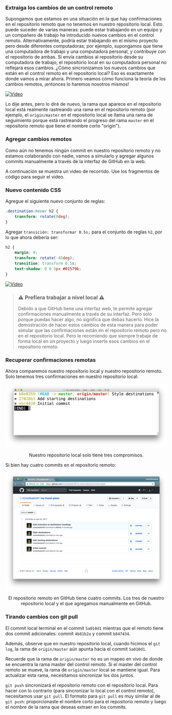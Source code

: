### Extraiga los cambios de un control remoto ###

Supongamos que estamos en una situación en la que hay confirmaciones en el repositorio remoto que no tenemos en nuestro repositorio local. Esto puede suceder de varias maneras: puede estar trabajando en un equipo y un compañero de trabajo ha introducido nuevos cambios en el control remoto. Alternativamente, podría estar trabajando en el mismo proyecto pero desde diferentes computadoras; por ejemplo, supongamos que tiene una computadora de trabajo y una computadora personal, y contribuye con el repositorio de ambas. Si envía cambios al repositorio desde su computadora de trabajo, el repositorio local en su computadora personal no reflejará esos cambios. ¿Cómo sincronizamos los nuevos cambios que están en el control remoto en el repositorio local? Eso es exactamente donde vamos a mirar ahora. Primero veamos cómo funciona la teoría de los cambios remotos, ¡entonces lo haremos nosotros mismos!

[![Video](http://img.youtube.com/vi/MjNU2LTDVAA/maxresdefault.jpg)](https://www.youtube.com/watch?v=MjNU2LTDVAA)

Lo dije antes, pero lo diré de nuevo, la rama que aparece en el repositorio local está realmente rastreando una rama en el repositorio remoto (por ejemplo, el `origin/master` en el repositorio local se llama una rama de seguimiento porque está rastreando el progreso del rama `master` en el repositorio remoto que tiene el nombre corto "origin").

### Agregar cambios remotos ###

Como aún no tenemos ningún commit en nuestro repositorio remoto y no estamos colaborando con nadie, vamos a simularlo y agregar algunos commits manualmente a través de la interfaz de GitHub en la web.

A continuación se muestra un video de recorrido. Use los fragmentos de código para seguir el video.

### Nuevo contenido CSS ###

Agregue el siguiente nuevo conjunto de reglas:

```css
.destination:hover h2 {
    transform: rotate(0deg);
}
```
Agregar `transición: transformar 0.5s;` para el conjunto de reglas `h2`, por lo que ahora debería ser:

```css
h2 {
    margin: 0;
    transform: rotate(-45deg);
    transition: transform 0.5s;
    text-shadow: 0 0 5px #01579b;
}
```

[![Video](http://img.youtube.com/vi/UBYxcTg6VLU/maxresdefault.jpg)](https://www.youtube.com/watch?v=UBYxcTg6VLU)

> ### :warning: Prefiera trabajar a nivel local :warning: ###
> Debido a que GitHub tiene una interfaz web, te permite agregar confirmaciones manualmente a través de su interfaz. Pero solo porque puedas hacer algo, no significa que debas hacerlo. Hice la demostración de hacer estos cambios de esta manera para poder simular que las confirmaciones están en el repositorio remoto pero no en el repositorio local. Pero le recomiendo que siempre trabaje de forma local en un proyecto y luego inserte esos cambios en el repositorio remoto.

### Recuperar confirmaciones remotas ###

Ahora comparemos nuestro repositorio local y nuestro repositorio remoto. Solo tenemos tres confirmaciones en nuestro repositorio local:

<div class="figure">
<p align="center">
<img src="https://github.com/carlosal1015/GitHub-Collaboration/blob/master/images/5_1.png" width="700" alt="My caption"/></p>
<p align="center" class="caption">
Nuestro repositorio local solo tiene tres compromisos.</p>
</div>

Si bien hay cuatro commits en el repositorio remoto:

<div class="figure">
<p align="center">
<img src="https://github.com/carlosal1015/GitHub-Collaboration/blob/master/images/5_2.png" width="700" alt="My caption"/></p>
<p align="center" class="caption">
El repositorio remoto en GitHub tiene cuatro commits. Los tres de nuestro repositorio local y el que agregamos manualmente en GitHub.
</p>
</div>

### Tirando cambios con git pull ###

El commit local terminal en el commit `5a010d1` mientras que el remoto tiene dos commit adicionales: commit `4b81b2a` y commit `b847434`.

Además, observe que en nuestro repositorio local, cuando hicimos el `git log`, la rama de `origin/master` aún apunta hacia el commit `5a010d1`.

Recuerde que la rama de `origin/master` no es un mapeo en vivo de donde se encuentra la rama master del control remoto. Si el master del control remoto se mueve, la rama de `origin/master` local se mantiene igual. Para actualizar esta rama, necesitamos sincronizar los dos juntos.

`git push` sincronizará el repositorio remoto con el repositorio local. Para hacer con lo contrario (para sincronizar lo local con el control remoto), necesitamos usar `git pull`. El formato para `git pull` es muy similar al de `git push`: proporcionaste el nombre corto para el repositorio remoto y luego el nombre de la rama que deseas extraer en los commits.
